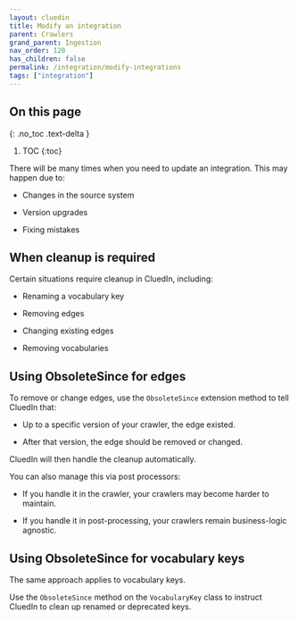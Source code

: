 ```yaml
---
layout: cluedin
title: Modify an integration
parent: Crawlers
grand_parent: Ingestion
nav_order: 120
has_children: false
permalink: /integration/modify-integrations
tags: ["integration"]
---
```

## On this page
{: .no_toc .text-delta }
1. TOC
{:toc}

There will be many times when you need to update an integration. This may happen due to:

- Changes in the source system

- Version upgrades

- Fixing mistakes

## When cleanup is required

Certain situations require cleanup in CluedIn, including:

- Renaming a vocabulary key

- Removing edges

- Changing existing edges

- Removing vocabularies

## Using ObsoleteSince for edges

To remove or change edges, use the `ObsoleteSince` extension method to tell CluedIn that:

- Up to a specific version of your crawler, the edge existed.

- After that version, the edge should be removed or changed.

CluedIn will then handle the cleanup automatically.

You can also manage this via post processors:

- If you handle it in the crawler, your crawlers may become harder to maintain.

- If you handle it in post-processing, your crawlers remain business-logic agnostic.

## Using ObsoleteSince for vocabulary keys

The same approach applies to vocabulary keys.

Use the `ObsoleteSince` method on the `VocabularyKey` class to instruct CluedIn to clean up renamed or deprecated keys.

